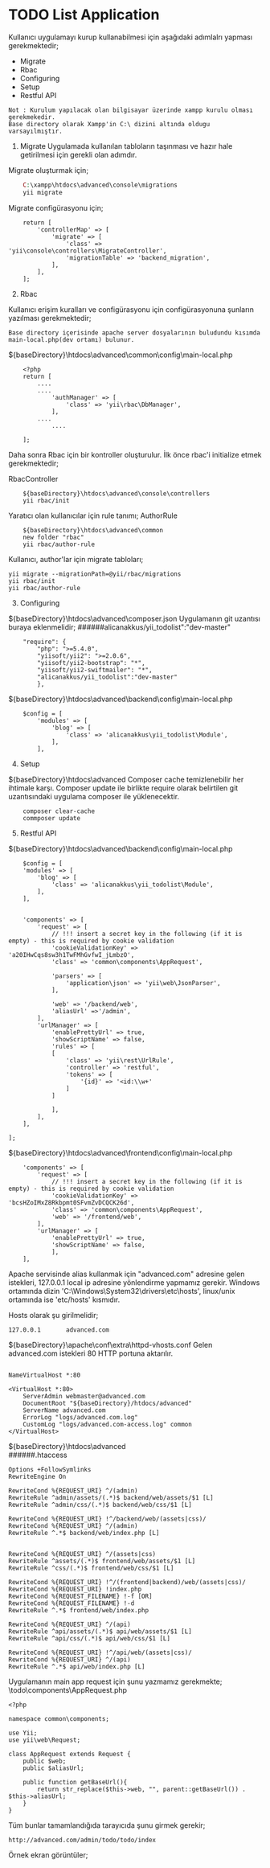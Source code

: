 TODO List Application
============

Kullanıcı uygulamayı kurup kullanabilmesi için aşağıdaki adımlalrı yapması gerekmektedir;

- Migrate
- Rbac
- Configuring
- Setup
- Restful API

```
Not : Kurulum yapılacak olan bilgisayar üzerinde xampp kurulu olması gerekmekedir.
Base directory olarak Xampp'in C:\ dizini altında oldugu varsayılmıştır.
```

1. Migrate
Uygulamada kullanılan tabloların taşınması ve hazır hale getirilmesi için gerekli olan adımdır.


Migrate oluşturmak için;
``` php
	C:\xampp\htdocs\advanced\console\migrations
	yii migrate
```

Migrate configürasyonu için;
```
	return [
		'controllerMap' => [
			'migrate' => [
				'class' => 'yii\console\controllers\MigrateController',
				'migrationTable' => 'backend_migration',
			],
		],
	];
```


2. Rbac

Kullanıcı erişim kuralları ve configürasyonu için configürasyonuna şunların yazılması gerekmektedir;

```
Base directory içerisinde apache server dosyalarının buludundu kısımda main-local.php(dev ortamı) bulunur.
```

${baseDirectory}\htdocs\advanced\common\config\main-local.php

```
	<?php
	return [
		....
		....
			'authManager' => [
				'class' => 'yii\rbac\DbManager',
			],
		....
	        ....

	];
```

Daha sonra Rbac için bir kontroller oluşturulur.  İlk önce rbac'i initialize etmek gerekmektedir;


RbacController

```
	${baseDirectory}\htdocs\advanced\console\controllers
	yii rbac/init
```

Yaratıcı olan kullanıcılar için rule tanımı;
AuthorRule

```
	${baseDirectory}\htdocs\advanced\common
	new folder "rbac"
	yii rbac/author-rule

```

Kullanıcı, author'lar için migrate tabloları;

```
yii migrate --migrationPath=@yii/rbac/migrations
yii rbac/init
yii rbac/author-rule

```

3. Configuring

${baseDirectory}\htdocs\advanced\composer.json
Uygulamanın git uzantısı buraya eklenmelidir;
######alicanakkus/yii_todolist":"dev-master"

```
	"require": {
        "php": ">=5.4.0",
		"yiisoft/yii2": ">=2.0.6",
		"yiisoft/yii2-bootstrap": "*",
		"yiisoft/yii2-swiftmailer": "*",
		"alicanakkus/yii_todolist":"dev-master"
        },
```


${baseDirectory}\htdocs\advanced\backend\config\main-local.php

```
	$config = [
		'modules' => [
			'blog' => [
				'class' => 'alicanakkus\yii_todolist\Module',
			],
		],
```


4. Setup

${baseDirectory}\htdocs\advanced
Composer cache temizlenebilir her ihtimale karşı.
Composer update ile birlikte require olarak belirtilen git uzantısındaki uygulama composer ile yüklenecektir.
```
	composer clear-cache
	commposer update
```

5. Restful API

${baseDirectory}\htdocs\advanced\backend\config\main-local.php

```
	$config = [
    'modules' => [
        'blog' => [
            'class' => 'alicanakkus\yii_todolist\Module',
        ],
    ],


    'components' => [
        'request' => [
            // !!! insert a secret key in the following (if it is empty) - this is required by cookie validation
            'cookieValidationKey' => 'a20IHwCqs8sw3h1TwFMhGvfwI_jLmbzO',
            'class' => 'common\components\AppRequest',

            'parsers' => [
                'application\json' => 'yii\web\JsonParser',
            ],

            'web' => '/backend/web',
            'aliasUrl' =>'/admin',
        ],
        'urlManager' => [
            'enablePrettyUrl' => true,
            'showScriptName' => false,
            'rules' => [
            [
                'class' => 'yii\rest\UrlRule',
                'controller' => 'restful',
                'tokens' => [
                    '{id}' => '<id:\\w+'
                ]
            ]

            ],
        ],
    ],

];
```

${baseDirectory}\htdocs\advanced\frontend\config\main-local.php

```
	'components' => [
        'request' => [
            // !!! insert a secret key in the following (if it is empty) - this is required by cookie validation
            'cookieValidationKey' => 'bcsHZoIMxZ8Rkbpmt0SFvmZvDCQCK26d',
            'class' => 'common\components\AppRequest',
            'web' => '/frontend/web',
        ],
        'urlManager' => [
            'enablePrettyUrl' => true,
            'showScriptName' => false,
            ],
    ],
```

Apache servisinde alias kullanmak için "advanced.com" adresine gelen istekleri,
127.0.0.1 local ip adresine yönlendirme yapmamız gerekir.
Windows ortamında dizin 'C:\Windows\System32\drivers\etc\hosts', linux/unix ortamında ise 'etc/hosts' kısmıdır.

Hosts olarak şu girilmelidir;

```
127.0.0.1       advanced.com
```

${baseDirectory}\apache\conf\extra\httpd-vhosts.conf
Gelen advanced.com istekleri 80 HTTP portuna aktarılır.

```

NameVirtualHost *:80

<VirtualHost *:80>
    ServerAdmin webmaster@advanced.com
    DocumentRoot "${baseDirectory}/htdocs/advanced"
    ServerName advanced.com
    ErrorLog "logs/advanced.com.log"
    CustomLog "logs/advanced.com-access.log" common
</VirtualHost>

```


${baseDirectory}\htdocs\advanced\
######.htaccess

```
Options +FollowSymlinks
RewriteEngine On

RewriteCond %{REQUEST_URI} ^/(admin)
RewriteRule ^admin/assets/(.*)$ backend/web/assets/$1 [L]
RewriteRule ^admin/css/(.*)$ backend/web/css/$1 [L]

RewriteCond %{REQUEST_URI} !^/backend/web/(assets|css)/
RewriteCond %{REQUEST_URI} ^/(admin)
RewriteRule ^.*$ backend/web/index.php [L]


RewriteCond %{REQUEST_URI} ^/(assets|css)
RewriteRule ^assets/(.*)$ frontend/web/assets/$1 [L]
RewriteRule ^css/(.*)$ frontend/web/css/$1 [L]

RewriteCond %{REQUEST_URI} !^/(frontend|backend)/web/(assets|css)/
RewriteCond %{REQUEST_URI} !index.php
RewriteCond %{REQUEST_FILENAME} !-f [OR]
RewriteCond %{REQUEST_FILENAME} !-d
RewriteRule ^.*$ frontend/web/index.php

RewriteCond %{REQUEST_URI} ^/(api)
RewriteRule ^api/assets/(.*)$ api/web/assets/$1 [L]
RewriteRule ^api/css/(.*)$ api/web/css/$1 [L]

RewriteCond %{REQUEST_URI} !^/api/web/(assets|css)/
RewriteCond %{REQUEST_URI} ^/(api)
RewriteRule ^.*$ api/web/index.php [L]
```

Uygulamanın main app request için şunu yazmamız gerekmekte;
\todo\components\AppRequest.php

```
<?php

namespace common\components;

use Yii;
use yii\web\Request;

class AppRequest extends Request {
    public $web;
    public $aliasUrl;

    public function getBaseUrl(){
        return str_replace($this->web, "", parent::getBaseUrl()) . $this->aliasUrl;
    }
}
```


Tüm bunlar tamamlandığıda tarayıcıda şunu girmek gerekir;
~~~
http://advanced.com/admin/todo/todo/index
~~~

Örnek ekran görüntüler;




